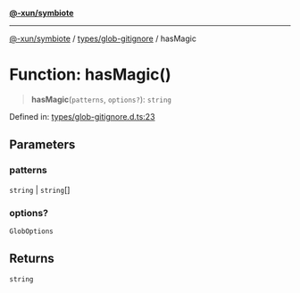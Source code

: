 [**@-xun/symbiote**](../../../README.md)

***

[@-xun/symbiote](../../../README.md) / [types/glob-gitignore](../README.md) / hasMagic

# Function: hasMagic()

> **hasMagic**(`patterns`, `options?`): `string`

Defined in: [types/glob-gitignore.d.ts:23](https://github.com/Xunnamius/symbiote/blob/ffa2219b5458551337af8081b76f7ffb8422c513/types/glob-gitignore.d.ts#L23)

## Parameters

### patterns

`string` | `string`[]

### options?

`GlobOptions`

## Returns

`string`
